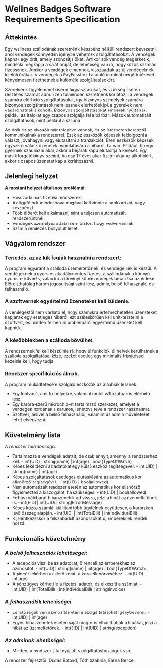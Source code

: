 # Wellnes Badges Software Requirements Specification

## **Áttekintés**
Egy wellness szállodának szeretnénk készpénz nélküli rendszert bevezetni, ahol vendégek könnyedén igénybe vehetnek
szolgáltatásokat. A vendégek kapnak egy órát, amely azonosítja őket. Amikor sok vendég megérkezik, mindenki megkapja 
a saját óráját, de lehetőség van rá, hogy közös számlán fizessenek.  Amikor a vendégek elmennek, visszaadják az új 
vendégeknek kijelölt órákat. A vendégek a PayPasshoz hasonló terminál megérintésével kényelmesen fizethetnek a 
különféle szolgáltatásokért.

Szeretnénk figyelemmel kísérni fogyasztásukat, és szükség esetén részletes számlát adni. 
Ezen túlmenően szeretnénk korlátozni a vendégek számára elérhető szolgáltatásokat, így bizonyos személyek számára 
bizonyos szolgáltatások nem lesznek elérhetőek(pl. a gyerekek nem vásárolhatnak alkoholt).
Bizonyos szolgáltatásokat emberek nyújtanak, például az italokat egy csapos szolgálja fel a bárban.
Mások automatizált szolgáltatások, mint például a szauna.

Az órák és az olvasók már telepítve vannak, és az interneten keresztül kommunikálnak a rendszerrel.
Ezek az eszközök képesek feldolgozni a választ, jóváhagyni vagy elutasítani a tranzakciót. Ezen eszközök
képesek egyszerű válasz üzenetek nyomtatására a hibáról, ha van. Például, ha egy gyermek  szaunázni akar, 
akkor a bejárati kapu elutasítja a kérését. Egy másik forgatókönyv szerint, ha egy 17 éves akar fizetni
akar az alkoholért, akkor a csapos üzenetet kap a korlátozásról.

## **Jelenlegi helyzet**

**A mostani helyzet általános problémái:**
- Hosszadalmas fizetési módszerek.
- Az ügyfélnek mindenhova magával kell vinnie a bankkártyát, vagy készpénzt.
- Több élőerőt kell alkalmazni, mint a teljesen automatizált rendszerünknél.
- Vendégek személyes adatai nem biztos, hogy védve vannak.
- Számla rendezés bonyolult lehet.

## **Vágyálom rendszer**

### Terjedés, az az kik fogják használni a rendszert:

 A program egyaránt a szálloda üzemeltetőinek, és vendégeinek is készül. 
 A vendégeknek a gyors és akadálymentes fizetés, a szállodának a könnyű nyomon-
  követés, valamint a törvényi kötelezettségek betartása az érdeke. 
  Előreláthatólag három jogosultsági szint lesz, admin, belső felhasználó, és
  felhasználó.
  
### A szoftvernek egyértelmű üzeneteket kell küldenie.
 
A vendégektől nem várható el, hogy számukra értelmezhetetlen üzeneteket
kapjanak egy esetleges hibáról, ezt széleskörűen kell unit-tesztelni a 
szoftvert, és minden felmerülő problémáról egyértelmű üzenetet kell kapniuk.
 
### A későbbiekben a szálloda bővülhet.

A rendszernek fel kell készülnie rá, hogy új funkciók, új helyek kerülhetnek
a szálloda szolgáltatásai közé, ezeket esetleg egy minimális frissítéssel
kezelnie kell, hogy tudja.

### Rendszer specifikációs álmok.

 A program müködtetésére szolgáló eszközök az alábbiak lesznek: 
- Egy leolvasó, ami fix helyekre, valamint mobil változatban is elérhető lesz.
- Egy karóra-szerű microchip-et tartalmazó szerkezet, amelyet a vendégek
hordanak a karukon, lehetővé téve a rendszer használatát.
- Szoftver, amivel a belső felhasználói, valamint az admin műveleteket lehet 
elvégzezni.

## **Követelmény lista**
 *A rendszer tulajdonságai:*
 - Tartalmazza a vendégek adatait, de csak annyit, amennyi a rendszerhez kell. - int(UID) | string(name) | int(age) | bool(TypeOfWatch)
 - Képes lekérdezni az adatokat egy külső eszköz segítségével. - int(UID) | string(name) | int(age)
 - Képes szolgáltatások esetleges elutasítására az automatikus kor ellenőrző segíségével. - int(UID) | bool(allowed)
 - Nem automatizált rendszer esetén az automatikus kor ellenőrző figyelmezteti a kiszolgálót, ha szükséges. - int(UID) | bool(allowed)
 - Felhasználóbarát hibaüzenetek ad vissza, jelzi a hibát az üzemeltetőnek is. - int(EID) | int(UID) | string(ErrorMessage)
 - Képes közös számlát kiállítani több ügyfélnek együttesen, a karórákon lévő összeg alapján. - int(UID) | int(TotalBill) | int(IndividualBill)
 - Kijelentkezéskor a felszabadult azonosítókat új embereknek rendeli hozzá.
 
## **Funkcionális követelmény**

### *A belső felhasználók lehetőségei:*
 - A recepciós viszi be az adatokat, ő rendeli az emberekhez az azonosítót. - int(UID) | string(name) | int(age) | bool(TypeOfWatch)
 - A pincér lekérheti az illető korát, a kora ellenőrzéséhez. - int(UID) | int(age)
 - A pénzügyes kérheti le a fizetési adatok, és elkészíti a számlát. - int(UID) | int(TotalBill) | int(IndividualBill) | string(invoice)
 
### *A felhasználók lehetőségei:*
 - Lehetőségük van azonosítás után a szolgáltatásokat igénybevenni. - int(UID) | int(age)
 - Egyes hibaüzenetek esetén saját maguk is elháríthatják a hibákat, jelzi a hibát az üzemeltetőnek. - int(EID) | int(UID) | string(exception)
 
### *Az adminok lehetőségei:*
- Minden, a rendszer által nyújtott szolgáltatáshoz joguk van.

A rendszer fejlesztői: Dudás Botond, Tóth Szabina, Barna Bence.